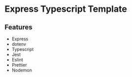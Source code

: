 # Express Typescript Template

## Features

- Express
- dotenv
- Typescript
- Jest
- Eslint
- Prettier
- Nodemon
